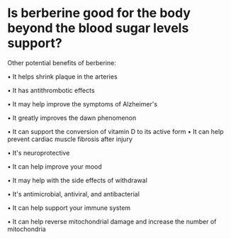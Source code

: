 # Is berberine good for the body beyond the blood sugar levels support?

Other potential benefits of berberine:

• It helps shrink plaque in the arteries

• It has antithrombotic effects

• It may help improve the symptoms of Alzheimer's

• It greatly improves the dawn phenomenon

• It can support the conversion of vitamin D to its active form • It can help prevent cardiac muscle fibrosis after injury

• It's neuroprotective

• It can help improve your mood

• It may help with the side effects of withdrawal

• It's antimicrobial, antiviral, and antibacterial

• It can help support your immune system

• It can help reverse mitochondrial damage and increase the number of mitochondria